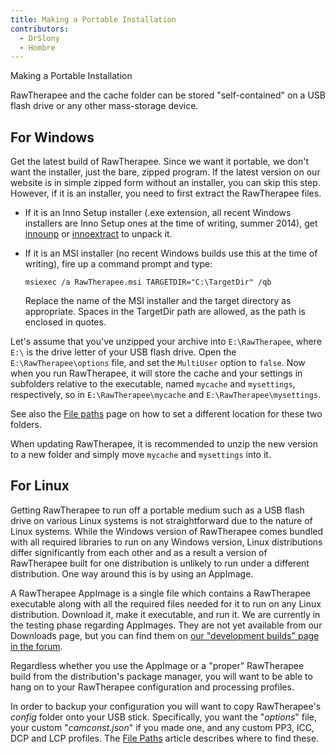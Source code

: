 ```yaml
---
title: Making a Portable Installation
contributors:
  - DrSlony
  - Hombre
---
```


<div class="pagetitle">

Making a Portable Installation

</div>

RawTherapee and the cache folder can be stored "self-contained" on a USB
flash drive or any other mass-storage device.

## For Windows

Get the latest build of RawTherapee. Since we want it portable, we don't
want the installer, just the bare, zipped program. If the latest version
on our website is in simple zipped form without an installer, you can
skip this step. However, if it is an installer, you need to first
extract the RawTherapee files.

- If it is an Inno Setup installer (.exe extension, all recent Windows
  installers are Inno Setup ones at the time of writing, summer 2014),
  get [innounp](http://innounp.sourceforge.net/) or
  [innoextract](http://constexpr.org/innoextract/) to unpack it.
- If it is an MSI installer (no recent Windows builds use this at the
  time of writing), fire up a command prompt and type:
    
      msiexec /a RawTherapee.msi TARGETDIR="C:\TargetDir" /qb

  Replace the name of the MSI installer and the target directory as
  appropriate. Spaces in the TargetDir path are allowed, as the path is
  enclosed in quotes.

Let's assume that you've unzipped your archive into `E:\RawTherapee`,
where `E:\` is the drive letter of your USB flash drive. Open the
`E:\RawTherapee\options` file, and set the `MultiUser` option to
`false`. Now when you run RawTherapee, it will store the cache and your
settings in subfolders relative to the executable, named `mycache` and
`mysettings`, respectively, so in `E:\RawTherapee\mycache` and
`E:\RawTherapee\mysettings`.

See also the [File paths](file_paths) page on how to set a
different location for these two folders.

When updating RawTherapee, it is recommended to unzip the new version to
a new folder and simply move `mycache` and `mysettings` into it.

## For Linux

Getting RawTherapee to run off a portable medium such as a USB flash
drive on various Linux systems is not straightforward due to the nature
of Linux systems. While the Windows version of RawTherapee comes bundled
with all required libraries to run on any Windows version, Linux
distributions differ significantly from each other and as a result a
version of RawTherapee built for one distribution is unlikely to run
under a different distribution. One way around this is by using an
AppImage.

A RawTherapee AppImage is a single file which contains a RawTherapee
executable along with all the required files needed for it to run on any
Linux distribution. Download it, make it executable, and run it. We are
currently in the testing phase regarding AppImages. They are not yet
available from our Downloads page, but you can find them on [our
"development builds" page in the
forum](https://discuss.pixls.us/t/download-rawtherapee-development-builds/2924?u=morgan_hardwood).

Regardless whether you use the AppImage or a "proper" RawTherapee build
from the distribution's package manager, you will want to be able to
hang on to your RawTherapee configuration and processing profiles.

In order to backup your configuration you will want to copy
RawTherapee's *config* folder onto your USB stick. Specifically, you
want the "*options*" file, your custom "*camconst.json*" if you made
one, and any custom PP3, ICC, DCP and LCP profiles. The [File
Paths](File_Paths.md) article describes where to find these.
